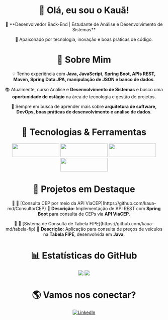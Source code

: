 <div align="center">
  <h1>👋 Olá, eu sou o Kauã!</h1>
  <p>🎯 **Desenvolvedor Back-End | Estudante de Análise e Desenvolvimento de Sistemas**</p>
  <p>🚀 Apaixonado por tecnologia, inovação e boas práticas de código.</p>
</div>
 
<div align="center">
  <h1>📖 Sobre Mim </h1>
  <p>💡 Tenho experiência com <strong>Java, JavaScript, Spring Boot, APIs REST, Maven, Spring Data JPA, manipulação de JSON e banco de dados</strong>.</p>
  <p>📚 Atualmente, curso Análise e <strong>Desenvolvimento de Sistemas</strong> e busco uma <strong>oportunidade de estágio</strong> na área de tecnologia e gestão de projetos.</p>
  <p>🔎 Sempre em busca de aprender mais sobre <strong>arquitetura de software, DevOps, boas práticas de desenvolvimento e análise de dados</strong>.</p>
</div>

 <div align="center">
  <h1> 🚀 Tecnologias & Ferramentas</h1>
  <img ![Java] src="https://img.shields.io/badge/Java-000000?style=for-the-badge&logo=java&logoColor=white" width="150px" height="43";>
  <img ![Spring Boot] src="https://img.shields.io/badge/Spring%20Boot-000000?style=for-the-badge&logo=springboot&logoColor=white" width="150px" height="43";>
  <img ![JavaScript] src="https://img.shields.io/badge/JavaScript-000000?style=for-the-badge&logo=javascript&logoColor=F7DF1E" width="150px" height="43";>
  <img ![Python] src="https://img.shields.io/badge/Python-000000?style=for-the-badge&logo=python&logoColor=3776AB" width="150px" height="43";>
</div>

<div align="center">
  <h1>📌 Projetos em Destaque</h1>
  <p>🔹 🚀 [Consulta CEP por meio da API ViaCEP](https://github.com/kaua-md/ConsultorCEP)  
🔹 <strong>Descrição:</strong> Implementação de API REST com <strong>Spring Boot</strong> para consulta de CEPs via <strong>API ViaCEP</strong>.</p>
  <p>🔹 🚗 [Sistema de Consulta de Tabela FIPE](https://github.com/kaua-md/tabela-fip)  
🔹 <strong>Descrição:</strong> Aplicação para consulta de preços de veículos na <strong>Tabela FIPE</strong>, desenvolvida em <strong>Java</strong>.</p>
</div>

<div align="center">
  <h1>📊 Estatísticas do GitHub</h1>
  <img ![GitHub Stats] src="https://github-readme-streak-stats.herokuapp.com/?user=kaua-md&theme=transparent&hide_border=true";>
  <img ![Top Langs] src="https://github-readme-stats.vercel.app/api/top-langs/?username=kaua-md&layout=compact&theme=transparent&hide_border=true";>
</div>

<div align="center">
  <h1>🌎 Vamos nos conectar?</h1>
  <a href="https://www.linkedin.com/in/kaua-machado/" target="_blank">
  <img src="https://img.shields.io/badge/LinkedIn-blue?style=for-the-badge&logo=linkedin" alt="LinkedIn">
</a>

